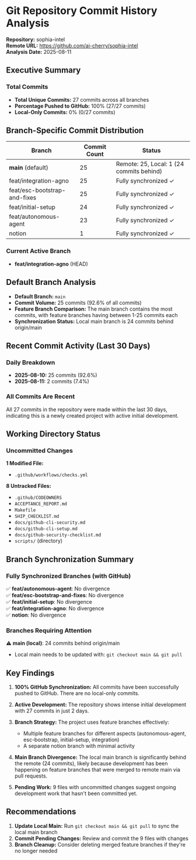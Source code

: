 # Git Repository Commit History Analysis
**Repository:** sophia-intel  
**Remote URL:** https://github.com/ai-cherry/sophia-intel  
**Analysis Date:** 2025-08-11

## Executive Summary

### Total Commits
- **Total Unique Commits:** 27 commits across all branches
- **Percentage Pushed to GitHub:** 100% (27/27 commits)
- **Local-Only Commits:** 0% (0/27 commits)

## Branch-Specific Commit Distribution

| Branch | Commit Count | Status |
|--------|-------------|---------|
| **main** (default) | 25 | Remote: 25, Local: 1 (24 commits behind) |
| feat/integration-agno | 25 | Fully synchronized ✓ |
| feat/esc-bootstrap-and-fixes | 25 | Fully synchronized ✓ |
| feat/initial-setup | 24 | Fully synchronized ✓ |
| feat/autonomous-agent | 23 | Fully synchronized ✓ |
| notion | 1 | Fully synchronized ✓ |

### Current Active Branch
- **feat/integration-agno** (HEAD)

## Default Branch Analysis
- **Default Branch:** `main`
- **Commit Volume:** 25 commits (92.6% of all commits)
- **Feature Branch Comparison:** The main branch contains the most commits, with feature branches having between 1-25 commits each
- **Synchronization Status:** Local main branch is 24 commits behind origin/main

## Recent Commit Activity (Last 30 Days)

### Daily Breakdown
- **2025-08-10:** 25 commits (92.6%)
- **2025-08-11:** 2 commits (7.4%)

### All Commits Are Recent
All 27 commits in the repository were made within the last 30 days, indicating this is a newly created project with active initial development.

## Working Directory Status

### Uncommitted Changes
**1 Modified File:**
- `.github/workflows/checks.yml`

**8 Untracked Files:**
- `.github/CODEOWNERS`
- `ACCEPTANCE_REPORT.md`
- `Makefile`
- `SHIP_CHECKLIST.md`
- `docs/github-cli-security.md`
- `docs/github-cli-setup.md`
- `docs/github-security-checklist.md`
- `scripts/` (directory)

## Branch Synchronization Summary

### Fully Synchronized Branches (with GitHub)
✅ **feat/autonomous-agent**: No divergence  
✅ **feat/esc-bootstrap-and-fixes**: No divergence  
✅ **feat/initial-setup**: No divergence  
✅ **feat/integration-agno**: No divergence  
✅ **notion**: No divergence  

### Branches Requiring Attention
⚠️ **main (local)**: 24 commits behind origin/main
- Local main needs to be updated with: `git checkout main && git pull`

## Key Findings

1. **100% GitHub Synchronization:** All commits have been successfully pushed to GitHub. There are no local-only commits.

2. **Active Development:** The repository shows intense initial development with 27 commits in just 2 days.

3. **Branch Strategy:** The project uses feature branches effectively:
   - Multiple feature branches for different aspects (autonomous-agent, esc-bootstrap, initial-setup, integration)
   - A separate notion branch with minimal activity

4. **Main Branch Divergence:** The local main branch is significantly behind the remote (24 commits), likely because development has been happening on feature branches that were merged to remote main via pull requests.

5. **Pending Work:** 9 files with uncommitted changes suggest ongoing development work that hasn't been committed yet.

## Recommendations

1. **Update Local Main:** Run `git checkout main && git pull` to sync the local main branch
2. **Commit Pending Changes:** Review and commit the 9 files with changes
3. **Branch Cleanup:** Consider deleting merged feature branches if they're no longer needed
